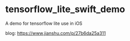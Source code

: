 # tensorflow_lite_swift_demo
A demo for tensorflow lite use in iOS

blog: https://www.jianshu.com/p/27b6da25a311
